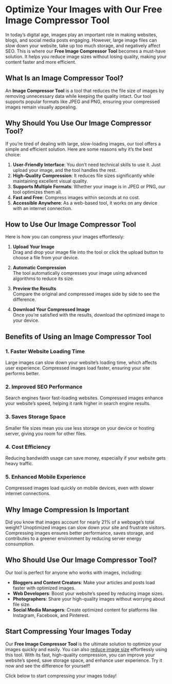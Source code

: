 # Optimize Your Images with Our Free Image Compressor Tool

In today’s digital age, images play an important role in making websites, blogs, and social media posts engaging. However, large image files can slow down your website, take up too much storage, and negatively affect SEO. This is where our **Free Image Compressor Tool** becomes a must-have solution. It helps you reduce image sizes without losing quality, making your content faster and more efficient.

## What Is an Image Compressor Tool?
An **Image Compressor Tool** is a tool that reduces the file size of images by removing unnecessary data while keeping the quality intact. Our tool supports popular formats like JPEG and PNG, ensuring your compressed images remain visually appealing.

## Why Should You Use Our Image Compressor Tool?
If you’re tired of dealing with large, slow-loading images, our tool offers a simple and efficient solution. Here are some reasons why it’s the best choice:

1. **User-Friendly Interface**: You don’t need technical skills to use it. Just upload your image, and the tool handles the rest.
2. **High-Quality Compression**: It reduces file sizes significantly while maintaining excellent visual quality.
3. **Supports Multiple Formats**: Whether your image is in JPEG or PNG, our tool optimizes them all.
4. **Fast and Free**: Compress images within seconds at no cost.
5. **Accessible Anywhere**: As a web-based tool, it works on any device with an internet connection.

## How to Use Our Image Compressor Tool
Here is how you can compress your images effortlessly:

1. **Upload Your Image**  
   Drag and drop your image file into the tool or click the upload button to choose a file from your device.

2. **Automatic Compression**  
   The tool automatically compresses your image using advanced algorithms to reduce its size.

3. **Preview the Results**  
   Compare the original and compressed images side by side to see the difference.

4. **Download Your Compressed Image**  
   Once you’re satisfied with the results, download the optimized image to your device.

## Benefits of Using an Image Compressor Tool
### 1. Faster Website Loading Time
Large images can slow down your website’s loading time, which affects user experience. Compressed images load faster, ensuring your site performs better.

### 2. Improved SEO Performance
Search engines favor fast-loading websites. Compressed images enhance your website’s speed, helping it rank higher in search engine results.

### 3. Saves Storage Space
Smaller file sizes mean you use less storage on your device or hosting server, giving you room for other files.

### 4. Cost Efficiency
Reducing bandwidth usage can save money, especially if your website gets heavy traffic.

### 5. Enhanced Mobile Experience
Compressed images load quickly on mobile devices, even with slower internet connections.

## Why Image Compression Is Important
Did you know that images account for nearly 21% of a webpage’s total weight? Unoptimized images can slow down your site and frustrate visitors. Compressing images ensures better performance, saves storage, and contributes to a greener environment by reducing server energy consumption.

## Who Should Use Our Image Compressor Tool?
Our tool is perfect for anyone who works with images, including:

- **Bloggers and Content Creators**: Make your articles and posts load faster with optimized images.
- **Web Developers**: Boost your website’s speed by reducing image sizes.
- **Photographers**: Share your high-quality images without worrying about file size.
- **Social Media Managers**: Create optimized content for platforms like Instagram, Facebook, and Pinterest.

## Start Compressing Your Images Today
Our **Free Image Compressor Tool** is the ultimate solution to optimize your images quickly and easily. You can also [reduce image size](https://www.pakseotools.online/2025/01/img-size-compress-to-kb.html) effortlessly using this tool. With its fast, high-quality compression, you can improve your website’s speed, save storage space, and enhance user experience. Try it now and see the difference for yourself!

Click below to start compressing your images today!
